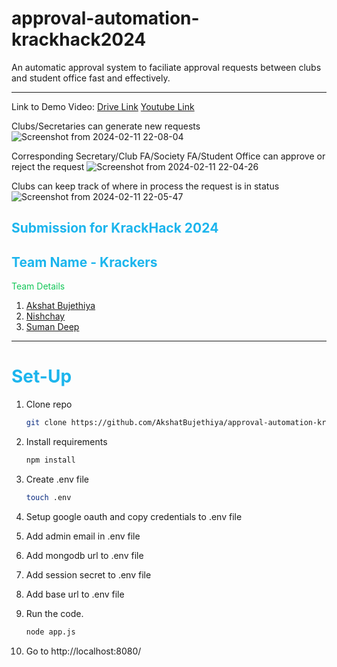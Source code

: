 # approval-automation-krackhack2024

An automatic approval system to faciliate approval requests between clubs and student office fast and effectively.
<hr>

Link to Demo Video: [Drive Link](https://drive.google.com/file/d/1w2XfvVnAVx8iO2fdp1If1w2J0pmBWmhZ/view?usp=sharing)  [Youtube Link](https://youtu.be/OOsoA94cjyQ?feature=shared)



Clubs/Secretaries can generate new requests
![Screenshot from 2024-02-11 22-08-04](https://github.com/AkshatBujethiya/approval-automation-krackhack2024/assets/123626914/4a2b0662-9009-460b-9e4c-e42283b79a57)



Corresponding Secretary/Club FA/Society FA/Student Office can approve or reject the request
![Screenshot from 2024-02-11 22-04-26](https://github.com/AkshatBujethiya/approval-automation-krackhack2024/assets/123626914/3abbfed2-f7b3-486f-835d-a2f0ae62d0d6)

Clubs can keep track of where in process the request is in status
![Screenshot from 2024-02-11 22-05-47](https://github.com/AkshatBujethiya/approval-automation-krackhack2024/assets/123626914/23a3a439-e6e5-49fd-80e2-c9c96ac9fb37)



## <span style="color:#1cb5ed;">Submission for KrackHack 2024</span>

<h2 style="color:#1cb5ed;">Team Name - Krackers</h2>

<span style="color:#14c759;">Team Details</span>

1. [Akshat Bujethiya](https://github.com/AkshatBujethiya)
2. [Nishchay](https://github.com/nishchay2517)
3. [Suman Deep](https://github.com/b22241)

<hr>

# <span style="color:#1cb5ed;">Set-Up</span>

1. Clone repo
   ```sh
   git clone https://github.com/AkshatBujethiya/approval-automation-krackhack2024.git
   ```
2. Install requirements
   ```sh
   npm install
   ```

3. Create .env file
    ```sh
    touch .env
    ```
4. Setup google oauth and copy credentials to .env file
5. Add admin email in .env file
6. Add mongodb url to .env file
7. Add session secret to .env file
8. Add base url to .env file
9. Run the code.
   ```sh
   node app.js
   ```
10. Go to http://localhost:8080/
